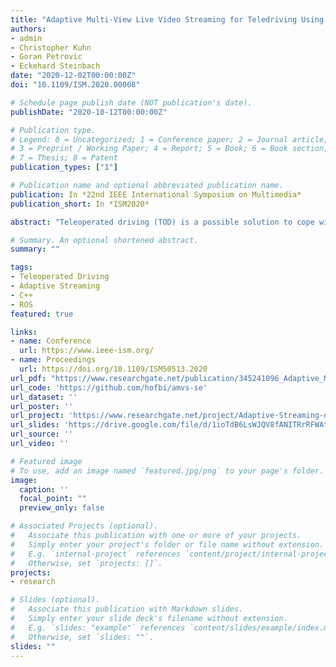 ```yaml
---
title: "Adaptive Multi-View Live Video Streaming for Teledriving Using a Single Hardware Encoder"
authors:
- admin
- Christopher Kuhn
- Goran Petrovic
- Eckehard Steinbach
date: "2020-12-02T00:00:00Z"
doi: "10.1109/ISM.2020.00008"

# Schedule page publish date (NOT publication's date).
publishDate: "2020-10-12T00:00:00Z"

# Publication type.
# Legend: 0 = Uncategorized; 1 = Conference paper; 2 = Journal article;
# 3 = Preprint / Working Paper; 4 = Report; 5 = Book; 6 = Book section;
# 7 = Thesis; 8 = Patent
publication_types: ["1"]

# Publication name and optional abbreviated publication name.
publication: In *22nd IEEE International Symposium on Multimedia*
publication_short: In *ISM2020*

abstract: "Teleoperated driving (TOD) is a possible solution to cope with failures of autonomous vehicles. In TOD, the human operator perceives the traffic situation via video streams of multiple cameras from a remote location. Adaptation mechanisms are needed in order to match the available transmission resources and provide the operator with the best possible situation awareness. This includes the adjustment of individual camera video streams according to the current traffic situation. The limited video encoding hardware in vehicles requires the combination of individual camera frames into a larger superframe video. While this enables the encoding of multiple camera views with a single encoder, it does not allow for rate/quality adaptation of the individual views. To this end, we propose a novel concept that uses preprocessing filters to enable individual rate/quality adaptations in the superframe video. The proposed preprocessing filters allow for the usage of existing multidimensional adaptation models in the same way as for individual video streams using multiple encoders. Our experiments confirm that the proposed concept is able to control the spatial, temporal and quality resolution of individual segments in the superframe video. Additionally, we demonstrate the usability of the proposed method by applying it in a multi-view teledriving scenario. We compare our approach to individually encoded video streams and a multiplexing solution without preprocessing. The results show that the proposed approach produces bitrates for the individual video streams which are comparable to the bitrates achieved with separate encoders. While achieving a similar bitrate for the most important views, our approach requires a total bitrate that is 40% smaller compared to the multiplexing approach without preprocessing."

# Summary. An optional shortened abstract.
summary: ""

tags:
- Teleoperated Driving
- Adaptive Streaming
- C++
- ROS
featured: true

links:
- name: Conference
  url: https://www.ieee-ism.org/
- name: Proceedings
  url: https://doi.org/10.1109/ISM50513.2020
url_pdf: "https://www.researchgate.net/publication/345241096_Adaptive_Multi-View_Live_Video_Streaming_for_Teledriving_Using_a_Single_Hardware_Encoder"
url_code: 'https://github.com/hofbi/amvs-se'
url_dataset: ''
url_poster: ''
url_project: 'https://www.researchgate.net/project/Adaptive-Streaming-of-Sensor-Information-for-Teleoperator-Situation-Awareness'
url_slides: 'https://drive.google.com/file/d/1ioTdB6LsWJQV8fANITRrRFWAtwKFNvnm/view'
url_source: ''
url_video: ''

# Featured image
# To use, add an image named `featured.jpg/png` to your page's folder.
image:
  caption: ''
  focal_point: ""
  preview_only: false

# Associated Projects (optional).
#   Associate this publication with one or more of your projects.
#   Simply enter your project's folder or file name without extension.
#   E.g. `internal-project` references `content/project/internal-project/index.md`.
#   Otherwise, set `projects: []`.
projects:
- research

# Slides (optional).
#   Associate this publication with Markdown slides.
#   Simply enter your slide deck's filename without extension.
#   E.g. `slides: "example"` references `content/slides/example/index.md`.
#   Otherwise, set `slides: ""`.
slides: ""
---
```


